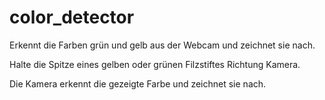 # color_detector
Erkennt die Farben grün und gelb aus der Webcam und zeichnet sie nach.


Halte die Spitze eines gelben oder grünen Filzstiftes Richtung Kamera. 

Die Kamera erkennt die gezeigte Farbe und zeichnet sie nach. 
